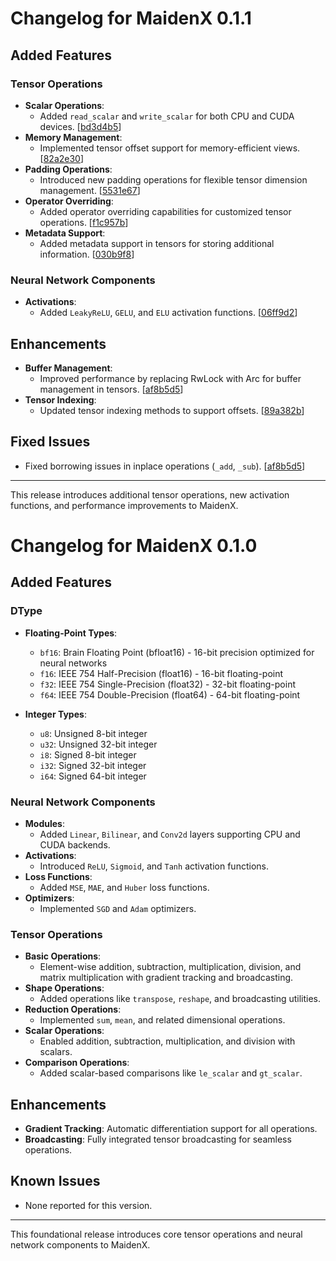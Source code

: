 # Changelog for MaidenX 0.1.1

## Added Features

### Tensor Operations
- **Scalar Operations**:
  - Added `read_scalar` and `write_scalar` for both CPU and CUDA devices. [[bd3d4b5](https://github.com/miniex/maidenx/commit/bd3d4b5)]
- **Memory Management**:
  - Implemented tensor offset support for memory-efficient views. [[82a2e30](https://github.com/miniex/maidenx/commit/82a2e30)]
- **Padding Operations**:
  - Introduced new padding operations for flexible tensor dimension management. [[5531e67](https://github.com/miniex/maidenx/commit/5531e67)]
- **Operator Overriding**:
  - Added operator overriding capabilities for customized tensor operations. [[f1c957b](https://github.com/miniex/maidenx/commit/f1c957b)]
- **Metadata Support**:
  - Added metadata support in tensors for storing additional information. [[030b9f8](https://github.com/miniex/maidenx/commit/030b9f8)]

### Neural Network Components
- **Activations**:
  - Added `LeakyReLU`, `GELU`, and `ELU` activation functions. [[06ff9d2](https://github.com/miniex/maidenx/commit/06ff9d2)]

## Enhancements
- **Buffer Management**:
  - Improved performance by replacing RwLock with Arc for buffer management in tensors. [[af8b5d5](https://github.com/miniex/maidenx/commit/af8b5d5)]
- **Tensor Indexing**:
  - Updated tensor indexing methods to support offsets. [[89a382b](https://github.com/miniex/maidenx/commit/89a382b)]

## Fixed Issues
- Fixed borrowing issues in inplace operations (`_add`, `_sub`). [[af8b5d5](https://github.com/miniex/maidenx/commit/af8b5d5)]


---

This release introduces additional tensor operations, new activation functions, and performance improvements to MaidenX.

# Changelog for MaidenX 0.1.0

## Added Features

### DType

- **Floating-Point Types**:
  - `bf16`: Brain Floating Point (bfloat16) - 16-bit precision optimized for neural networks
  - `f16`: IEEE 754 Half-Precision (float16) - 16-bit floating-point
  - `f32`: IEEE 754 Single-Precision (float32) - 32-bit floating-point
  - `f64`: IEEE 754 Double-Precision (float64) - 64-bit floating-point

- **Integer Types**:
  - `u8`: Unsigned 8-bit integer
  - `u32`: Unsigned 32-bit integer
  - `i8`: Signed 8-bit integer
  - `i32`: Signed 32-bit integer
  - `i64`: Signed 64-bit integer

### Neural Network Components
- **Modules**:
  - Added `Linear`, `Bilinear`, and `Conv2d` layers supporting CPU and CUDA backends.
- **Activations**:
  - Introduced `ReLU`, `Sigmoid`, and `Tanh` activation functions.
- **Loss Functions**:
  - Added `MSE`, `MAE`, and `Huber` loss functions.
- **Optimizers**:
  - Implemented `SGD` and `Adam` optimizers.

### Tensor Operations
- **Basic Operations**:
  - Element-wise addition, subtraction, multiplication, division, and matrix multiplication with gradient tracking and broadcasting.
- **Shape Operations**:
  - Added operations like `transpose`, `reshape`, and broadcasting utilities.
- **Reduction Operations**:
  - Implemented `sum`, `mean`, and related dimensional operations.
- **Scalar Operations**:
  - Enabled addition, subtraction, multiplication, and division with scalars.
- **Comparison Operations**:
  - Added scalar-based comparisons like `le_scalar` and `gt_scalar`.

## Enhancements
- **Gradient Tracking**: Automatic differentiation support for all operations.
- **Broadcasting**: Fully integrated tensor broadcasting for seamless operations.

## Known Issues
- None reported for this version.

---

This foundational release introduces core tensor operations and neural network components to MaidenX.
